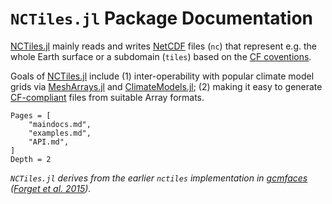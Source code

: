 # `NCTiles.jl` Package Documentation

[NCTiles.jl](https://github.com/gaelforget/NCTiles.jl) mainly reads and writes [NetCDF](https://en.wikipedia.org/wiki/NetCDF) files (`nc`) that represent e.g. the whole Earth surface or a subdomain (`tiles`) based on the [CF coventions](http://cfconventions.org). 

Goals of [NCTiles.jl](https://github.com/gaelforget/NCTiles.jl) include (1) inter-operability with popular climate model grids via [MeshArrays.jl](https://github.com/JuliaClimate/MeshArrays.jl) and [ClimateModels.jl](https://github.com/gaelforget/ClimateModels.jl); (2) making it easy to generate [CF-compliant](http://cfconventions.org) files from suitable Array formats. 

```@contents
Pages = [
    "maindocs.md",
    "examples.md",
    "API.md",
]
Depth = 2
```

_`NCTiles.jl` derives from the earlier `nctiles` implementation in [gcmfaces](https://github.com/MITgcm/gcmfaces) ([Forget et al. 2015](https://doi.org/10.5194/gmd-8-3071-2015))._
